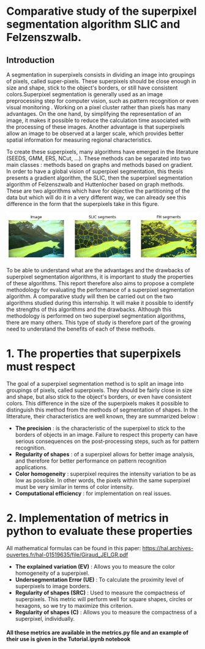 # Comparative study of the superpixel segmentation algorithm SLIC and Felzenszwalb.

## Introduction


A segmentation in superpixels consists in dividing an image into groupings of pixels, called super-pixels. These superpixels should be close enough in size and shape, stick to the object's borders, or still have consistent colors.Superpixel segmentation is generally used as an image preprocessing step for computer vision, such as pattern recognition or even visual monitoring . Working on a pixel cluster rather than pixels has many advantages. On the one hand, by simplifying the representation of an image, it makes it possible to reduce the calculation time associated with the processing of these images. Another advantage is that superpixels allow an image to be observed at a larger scale, which provides better spatial information for measuring regional characteristics.

To create these superpixels, many algorithms have emerged in the literature (SEEDS, GMM, ERS, NCut, ...). These methods can be separated into two main classes : methods based on graphs and methods based on gradient. In order to have a global vision of superpixel segmentation, this thesis presents a gradient algorithm, the SLIC, then the superpixel segmentation algorithm of Felzenszwalb and Huttenlocher based on graph methods. These are two algorithms which have for objective the partitioning of the data but which will do it in a very different way, we can already see this difference in the form that the superpixels take in this figure.

![Screenshot](Data/slic_fh.png)

To be able to understand what are the advantages and the drawbacks of superpixel segmentation algorithms, it is important to study the properties of these algorithms. This report therefore also aims to propose a complete methodology for evaluating the performance of a superpixel segmentation algorithm. A comparative study will then be carried out on the two algorithms studied during this internship. It will make it possible to identify the strengths of this algorithms and the drawbacks. Although this methodology is performed on two superpixel segmentation algorithms, there are many others. This type of study is therefore part of the growing need to understand the benefits of each of these methods.


# 1. The properties that superpixels must respect

The goal of a superpixel segmentation method is to split an image into groupings of pixels, called superpixels. They should be fairly close in size and shape, but also stick to the object's borders, or even have consistent colors. This difference in the size of the superpixels makes it possible to distinguish this method from the methods of segmentation of shapes. In the litterature, their characteristics are well known, they are summarized below : 

* **The precision** : is the characteristic of the superpixel to stick to the borders of objects in an image. Failure to respect this property can have serious consequences on the post-processing steps, such as for pattern recognition.
* **Regularity of shapes** :  of a superpixel allows for better image analysis, and therefore for better performance on pattern recognition applications.
* **Color homogeneity** : superpixel requires the intensity variation to be as low as possible. In other words, the pixels within the same superpixel must be very similar in terms of color intensity.
* **Computational efficiency** : for implementation on real issues.


# 2. Implementation of metrics in python to evaluate these properties
All mathematical formulas can be found in this paper: https://hal.archives-ouvertes.fr/hal-01519635/file/Giraud_JEI_GR.pdf

* **The explained variation (EV)** : Allows you to measure the color homogeneity of a superpixel.
* **Undersegmentation Error (UE)** :  To calculate the proximity level of superpixels to image borders.  
* **Regularity of shapes (SRC)** : Used to measure the compactness of superpixels. This metric will perform well for square shapes, circles or hexagons, so we try to maximize this criterion.
* **Regularity of shapes (C)** : Allows you to measure the compactness of a superpixel, individually.



#### All these metrics are available in the metrics.py file and an example of their use is given in the Tutorial.ipynb notebook
  


    
